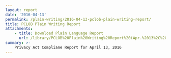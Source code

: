 ```yaml
---
layout: report
date: '2016-04-13'
permalink: /plain-writing/2016-04-13-pclob-plain-writing-report/
title: PCLOB Plain Writing Report
attachments:
    - title: Download Plain Language Report
      url: /library/PCLOB%20Plain%20Writing%20Report%20(Apr.%2013%2C%202016).pdf
summary: >-
    Privacy Act Compliane Report for April 13, 2016
---
```

